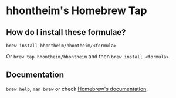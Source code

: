 # hhontheim's Homebrew Tap

## How do I install these formulae?

`brew install hhontheim/hhontheim/<formula>`

Or `brew tap hhontheim/hhontheim` and then `brew install <formula>`.

## Documentation

`brew help`, `man brew` or check [Homebrew's documentation](https://docs.brew.sh).
